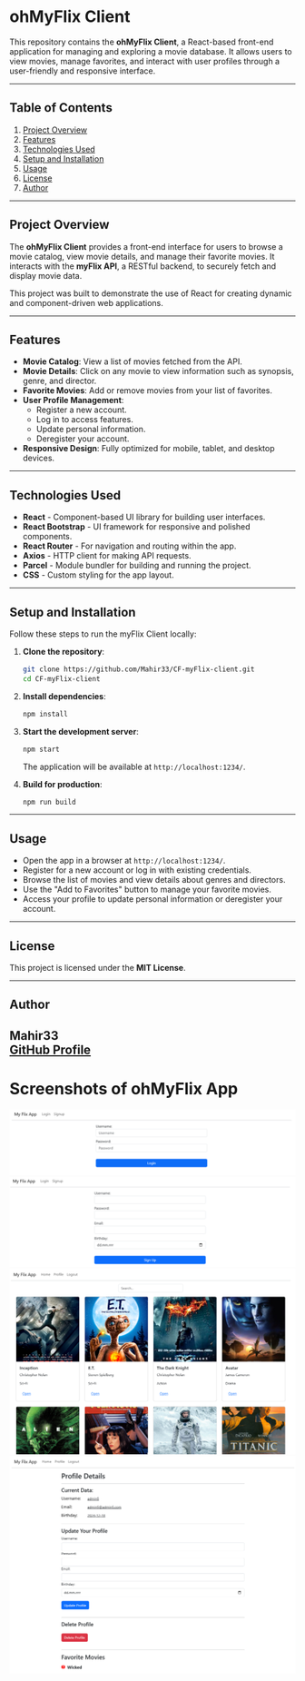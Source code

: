 ﻿# ohMyFlix Client

This repository contains the **ohMyFlix Client**, a React-based front-end application for managing and exploring a movie database. It allows users to view movies, manage favorites, and interact with user profiles through a user-friendly and responsive interface.

---

## Table of Contents
1. [Project Overview](#project-overview)
2. [Features](#features)
3. [Technologies Used](#technologies-used)
4. [Setup and Installation](#setup-and-installation)
5. [Usage](#usage)
6. [License](#license)
7. [Author](#author)

---

## Project Overview
The **ohMyFlix Client** provides a front-end interface for users to browse a movie catalog, view movie details, and manage their favorite movies. It interacts with the **myFlix API**, a RESTful backend, to securely fetch and display movie data.

This project was built to demonstrate the use of React for creating dynamic and component-driven web applications.

---

## Features
- **Movie Catalog**: View a list of movies fetched from the API.
- **Movie Details**: Click on any movie to view information such as synopsis, genre, and director.
- **Favorite Movies**: Add or remove movies from your list of favorites.
- **User Profile Management**:
  - Register a new account.
  - Log in to access features.
  - Update personal information.
  - Deregister your account.
- **Responsive Design**: Fully optimized for mobile, tablet, and desktop devices.

---

## Technologies Used
- **React** - Component-based UI library for building user interfaces.
- **React Bootstrap** - UI framework for responsive and polished components.
- **React Router** - For navigation and routing within the app.
- **Axios** - HTTP client for making API requests.
- **Parcel** - Module bundler for building and running the project.
- **CSS** - Custom styling for the app layout.

---

## Setup and Installation
Follow these steps to run the myFlix Client locally:

1. **Clone the repository**:
   ```bash
   git clone https://github.com/Mahir33/CF-myFlix-client.git
   cd CF-myFlix-client
   ```

2. **Install dependencies**:
   ```bash
   npm install
   ```

3. **Start the development server**:
   ```bash
   npm start
   ```
   The application will be available at `http://localhost:1234/`.

4. **Build for production**:
   ```bash
   npm run build
   ```

---

## Usage
- Open the app in a browser at `http://localhost:1234/`.
- Register for a new account or log in with existing credentials.
- Browse the list of movies and view details about genres and directors.
- Use the "Add to Favorites" button to manage your favorite movies.
- Access your profile to update personal information or deregister your account.

---

## License
This project is licensed under the **MIT License**.

---

## Author
**Mahir33**  
[GitHub Profile](https://github.com/Mahir33)  
---


# Screenshots of ohMyFlix App
![Login](docs/img/login-view.png)
![Register](docs/img//signup-view.png)
![Main View](docs/img//main-view.png)
![Profile View](docs/img/profile-view.png)

